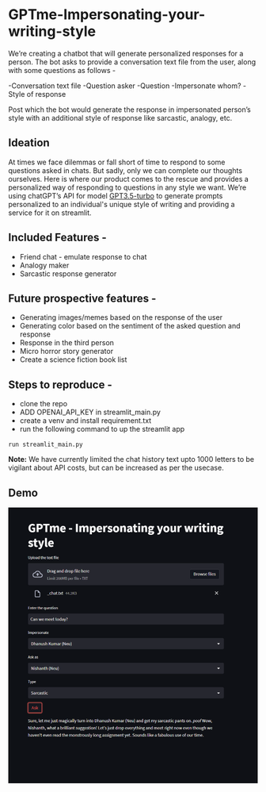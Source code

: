 # GPTme-Impersonating-your-writing-style

We’re creating a chatbot that will generate personalized responses for a person. The bot asks to provide a conversation text file from the user, along with some questions as follows - 

-Conversation text file
-Question asker
-Question
-Impersonate whom?
-Style of response

Post which the bot would generate the response in impersonated person’s style with an additional style of response like sarcastic, analogy, etc. 

## Ideation

At times we face dilemmas or fall short of time to respond to some questions asked in chats. But sadly, only we can complete our thoughts ourselves. Here is where our product comes to the rescue and provides a personalized way of responding to questions in any style we want. We’re using chatGPT’s API for model [GPT3.5-turbo](https://platform.openai.com/docs/guides/chat) to generate prompts personalized to an individual's unique style of writing and providing a service for it on streamlit. 

## Included Features - 

- Friend chat - emulate response to chat
- Analogy maker 
- Sarcastic response generator 

## Future prospective features - 

- Generating images/memes based on the response of the user
- Generating color based on the sentiment of the asked question and response
- Response in the third person
- Micro horror story generator 
- Create a science fiction book list

## Steps to reproduce - 

- clone the repo
- ADD OPENAI_API_KEY in streamlit_main.py
- create a venv and install requirement.txt
- run the following command to up the streamlit app
``` 
run streamlit_main.py
```

**Note:** We have currently limited the chat history text upto 1000 letters to be vigilant about API costs, but can be increased as per the usecase.

## Demo 
![alt text](Demo.png)
